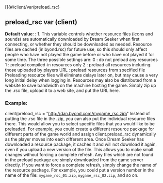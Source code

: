 []{#/client/var/preload_rsc}
## preload_rsc var (client)
**Default value:**
:   1\.
This variable controls whether resource files (icons and sounds) are
automatically downloaded by Dream Seeker when first connecting, or
whether they should be downloaded as needed. Resource files are cached
(in byond.rsc) for future use, so this should only affect people who
have not played the game before or who have not played it for some time.
The three possible settings are:
0
:   do not preload any resources
1
:   preload compiled-in resources only
2
:   preload all resources including those uploaded by players
URL
:   preload resources from specified file
Preloading resource files will eliminate delays later on, but may cause
a very long initial delay when logging in.
Resources may also be distributed from a website to save bandwidth on
the machine hosting the game. Simply zip up the .rsc file, upload it to
a web site, and put the URL here.
### Example:
client/preload_rsc = \"http://dan.byond.com/mygame_rsc.zip\"
Instead of putting the .rsc file in the .zip, you can also put the
individual resource files there. This would allow you to select specific
files that you would like to be preloaded. For example, you could create
a different resource package for different parts of the game world and
assign client.preload_rsc dynamically as the player moves into each
different area.
Once Dream Seeker has downloaded a resource package, it caches it and
will not download it again, even if you upload a new version of the
file. This allows you to make small changes without forcing a complete
refresh. Any files which are not found in the preload package are simply
downloaded from the game server directly.
If you want to force a complete refresh, simply change the name of the
resource package. For example, you could put a version number in the
name of the file: `mygame_rsc_01.zip`, `mygame_rsc_02.zip`, and so on.